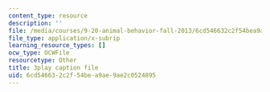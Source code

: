 ```yaml
---
content_type: resource
description: ''
file: /media/courses/9-20-animal-behavior-fall-2013/6cd546632c2f54bea9ae9ae2c0524895_472238.vtt
file_type: application/x-subrip
learning_resource_types: []
ocw_type: OCWFile
resourcetype: Other
title: 3play caption file
uid: 6cd54663-2c2f-54be-a9ae-9ae2c0524895
---
```

